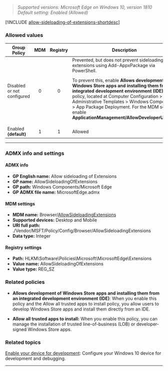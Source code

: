 <!-- ## Allow sideloading of Extensions -->
>*Supported versions: Microsoft Edge on Windows 10, version 1810*<br>
>*Default setting: Enabled (Allowed)*

[!INCLUDE [allow-sideloading-of-extensions-shortdesc](../shortdesc/allow-sideloading-of-extensions-shortdesc.md)]

### Allowed values

|Group Policy  |MDM |Registry |Description |Most restricted |
|---|:---:|:---:|---|:---:|
|Disabled or not configured |0 |0 |Prevented, but does not prevent sideloading of extensions using Add-AppxPackage via PowerShell.<p>To prevent this, enable **Allows development of Windows Store apps and installing them from an integrated development environment (IDE)** policy, located at Computer Configuration \> Administrative Templates \> Windows Components \> App Package Deployment. For the MDM setting, enable **ApplicationManagement/AllowDeveloperUnlock**. |![Most restricted value](../images/check-gn.png) |
|Enabled<br>**(default)** |1 |1 |Allowed | |
---

### ADMX info and settings

#### ADMX info
- **GP English name:** Allow sideloading of Extensions
- **GP name:** AllowSideloadingOfExtensions
- **GP path:** Windows Components/Microsoft Edge
- **GP ADMX file name:** MicrosoftEdge.admx

#### MDM settings
- **MDM name:** Browser/[AllowSideloadingExtensions](../new-policies.md#allow-sideloading-of-extensions)
- **Supported devices:** Desktop and Mobile
- **URI full path:** ./Vendor/MSFT/Policy/Config/Browser/AllowSideloadingExtensions 
- **Data type:** Integer

#### Registry settings
- **Path:** HLKM\Software\Policies\Microsoft\MicrosoftEdge\Extensions 
- **Value name:** AllowSideloadingOfExtensions
- **Value type:** REG_SZ

### Related policies

- **Allows development of Windows Store apps and installing them from an integrated development environment (IDE)**: When you enable this policy and the Allow all trusted apps to install policy, you allow users to develop Windows Store apps and install them directly from an IDE.

- **Allow all trusted apps to install:** When you enable this policy, you can manage the installation of trusted line-of-business (LOB) or developer-signed Windows Store apps.

### Related topics

[Enable your device for development](https://docs.microsoft.com/en-us/windows/uwp/get-started/enable-your-device-for-development): Configure your Windows 10 device for development and debugging.

<hr>